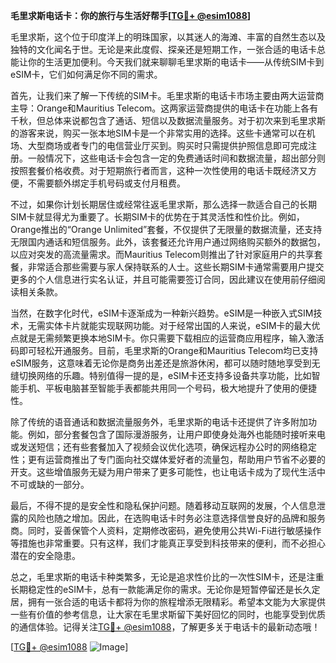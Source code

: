 **毛里求斯电话卡：你的旅行与生活好帮手[[TG💪+ @esim1088](https://t.me/s/esim1088)]**

毛里求斯，这个位于印度洋上的明珠国家，以其迷人的海滩、丰富的自然生态以及独特的文化闻名于世。无论是来此度假、探亲还是短期工作，一张合适的电话卡总能让你的生活更加便利。今天我们就来聊聊毛里求斯的电话卡——从传统SIM卡到eSIM卡，它们如何满足你不同的需求。

首先，让我们来了解一下传统的SIM卡。毛里求斯的电话卡市场主要由两大运营商主导：Orange和Mauritius Telecom。这两家运营商提供的电话卡在功能上各有千秋，但总体来说都包含了通话、短信以及数据流量服务。对于初次来到毛里求斯的游客来说，购买一张本地SIM卡是一个非常实用的选择。这些卡通常可以在机场、大型商场或者专门的电信营业厅买到。购买时只需提供护照信息即可完成注册。一般情况下，这些电话卡会包含一定的免费通话时间和数据流量，超出部分则按照套餐价格收费。对于短期旅行者而言，这种一次性使用的电话卡既经济又方便，不需要额外绑定手机号码或支付月租费。

不过，如果你计划长期居住或经常往返毛里求斯，那么选择一款适合自己的长期SIM卡就显得尤为重要了。长期SIM卡的优势在于其灵活性和性价比。例如，Orange推出的“Orange Unlimited”套餐，不仅提供了无限量的数据流量，还支持无限国内通话和短信服务。此外，该套餐还允许用户通过网络购买额外的数据包，以应对突发的高流量需求。而Mauritius Telecom则推出了针对家庭用户的共享套餐，非常适合那些需要与家人保持联系的人士。这些长期SIM卡通常需要用户提交更多的个人信息进行实名认证，并且可能需要签订合同，因此建议在使用前仔细阅读相关条款。

当然，在数字化时代，eSIM卡逐渐成为一种新兴趋势。eSIM是一种嵌入式SIM技术，无需实体卡片就能实现联网功能。对于经常出国的人来说，eSIM卡的最大优点就是无需频繁更换本地SIM卡。你只需要下载相应的运营商应用程序，输入激活码即可轻松开通服务。目前，毛里求斯的Orange和Mauritius Telecom均已支持eSIM服务，这意味着无论你是商务出差还是旅游休闲，都可以随时随地享受到无缝切换网络的乐趣。特别值得一提的是，eSIM卡还支持多设备共享功能，比如智能手机、平板电脑甚至智能手表都能共用同一个号码，极大地提升了使用的便捷性。

除了传统的语音通话和数据流量服务外，毛里求斯的电话卡还提供了许多附加功能。例如，部分套餐包含了国际漫游服务，让用户即使身处海外也能随时接听来电或发送短信；还有些套餐加入了视频会议优化选项，确保远程办公时的网络稳定性；更有运营商推出了专门面向社交媒体爱好者的流量包，帮助用户节省不必要的开支。这些增值服务无疑为用户带来了更多可能性，也让电话卡成为了现代生活中不可或缺的一部分。

最后，不得不提的是安全性和隐私保护问题。随着移动互联网的发展，个人信息泄露的风险也随之增加。因此，在选购电话卡时务必注意选择信誉良好的品牌和服务商。同时，妥善保管个人资料，定期修改密码，避免使用公共Wi-Fi进行敏感操作等措施也非常重要。只有这样，我们才能真正享受到科技带来的便利，而不必担心潜在的安全隐患。

总之，毛里求斯的电话卡种类繁多，无论是追求性价比的一次性SIM卡，还是注重长期稳定性的eSIM卡，总有一款能满足你的需求。无论你是短暂停留还是长久定居，拥有一张合适的电话卡都将为你的旅程增添无限精彩。希望本文能为大家提供一些有价值的参考信息，让大家在毛里求斯留下美好回忆的同时，也能享受到优质的通信体验。记得关注[TG💪+ @esim1088](https://t.me/s/esim1088)，了解更多关于电话卡的最新动态哦！

[[TG💪+ @esim1088](https://t.me/s/esim1088) ![Image](https://i.postimg.cc/4NQfJmqS/Snipaste-2025-05-13-00-14-12.png)]